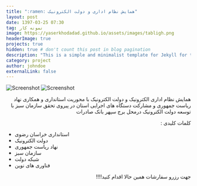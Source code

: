```yaml
---
title: ":ramen: همایش نظام اداری و دولت الکترونیک"
layout: post
date: 1397-03-25 07:30
tag: نمونه کار
image: https://yaserkhodadad.github.io/assets/images/tabligh.png
headerImage: true
projects: true
hidden: true # don't count this post in blog pagination
description: "This is a simple and minimalist template for Jekyll for those who likes to eat noodles."
category: project
author: johndoe
externalLink: false
---
```


![Screenshot](https://yaserkhodadad.github.io/assets/port/p1.png)
![Screenshot](https://yaserkhodadad.github.io/assets/port/p2.png)

<p style="direction:rtl">
 همایش نظام اداری الکترونیک و دولت الکترونیک با محوریت استانداری و همکاری نهاد ریاست جمهوری و مشارکت دستگاه های اجرایی استان در پیروی تحقق سازمان سبز با توسعه دولت الکترونیک درمحل برج سپهر بانک صادرات 
</p>




<p style="direction:rtl">
کلمات کلیدی :<br/>

- استانداری خراسان رضوی<br/>
- دولت الکترونیک<br/>
- نهاد ریاست جمهوری<br/>
- سازمان سبز<br/>
- شبکه دولت<br/>
- فناوری های نوین<br/>
</p>



<p style="direction:rtl">
 جهت رزرو سفارشات همین حالا اقدام کنید!!!!
 
</p>